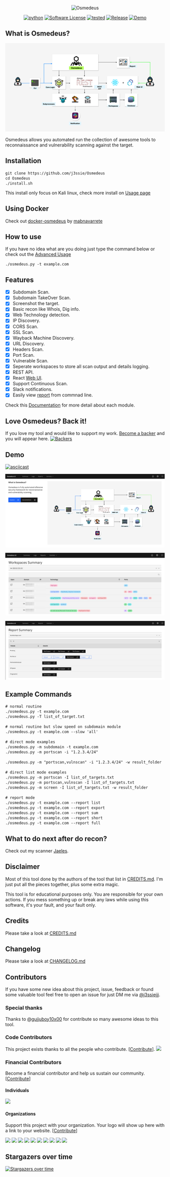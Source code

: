 <p align="center">
  <img alt="Osmedeus" src="https://image.flaticon.com/icons/svg/108/108669.svg" height="140" />
  <p align="center">
    <a href="https://github.com/j3ssie/Osmedeus"><img alt="python" src="https://img.shields.io/badge/python-3.6%2B-blue.svg"></a>
    <a href=""><img alt="Software License" src="https://img.shields.io/badge/license-MIT-brightgreen.svg?style=flat-square"></a>
    <a href=""><img alt="tested" src="https://img.shields.io/badge/tested-Kali%20Linux-green.svg"></a>
    <a href="https://github.com/j3ssie/Osmedeus"><img alt="Release" src="https://img.shields.io/badge/version-2.1-red.svg"></a>
    <a href="https://www.youtube.com/watch?v=kZ-uMC7c5OY&list=PLqpLl_iGMLnA6vbi1ZM-HmWLuedIP2PJl"><img alt="Demo" src="https://img.shields.io/badge/demo-youtube-blue.svg"></a>
  </p>
</p>

## What is Osmedeus?

![Architecture](imgs/osmedeus-architecture.png)

Osmedeus allows you automated run the collection of awesome tools to reconnaissance and vulnerability scanning against the target.

## Installation

```
git clone https://github.com/j3ssie/Osmedeus
cd Osmedeus
./install.sh
```

This install only focus on Kali linux, check more install on [Usage page](https://j3ssie.github.io/Osmedeus/installation/)

## Using Docker

Check out [docker-osmedeus](https://github.com/mablanco/docker-osmedeus) by [mabnavarrete](https://twitter.com/mabnavarrete)

## How to use

If you have no idea what are you doing just type the command below or check out the [Advanced Usage](https://j3ssie.github.io/Osmedeus/advanced/)

```
./osmedeus.py -t example.com
```

## Features

- [x] Subdomain Scan.
- [x] Subdomain TakeOver Scan.
- [x] Screenshot the target.
- [x] Basic recon like Whois, Dig info.
- [x] Web Technology detection.
- [x] IP Discovery.
- [x] CORS Scan.
- [x] SSL Scan.
- [x] Wayback Machine Discovery.
- [x] URL Discovery.
- [x] Headers Scan.
- [x] Port Scan.
- [x] Vulnerable Scan.
- [x] Seperate workspaces to store all scan output and details logging.
- [x] REST API.
- [x] React [Web UI](https://j3ssie.github.io/Osmedeus/web-ui/).
- [x] Support Continuous Scan.
- [x] Slack notifications.
- [x] Easily view [report](https://j3ssie.github.io/Osmedeus/report/) from commnad line.

Check this [Documentation](https://j3ssie.github.io/Osmedeus/modules/) for more detail about each module.

## Love Osmedeus? Back it!
If you love my tool and would like to support my work. [Become a backer](https://opencollective.com/osmedeus) and you will appear here.
[![Backers](https://opencollective.com/osmedeus/backers.svg?width=890)](https://opencollective.com/osmedeus#backers)

## Demo
[![asciicast](https://asciinema.org/a/266599.svg)](https://asciinema.org/a/266599)

![Web UI 1](imgs/ui-1.png)

![Web UI 3](imgs/ui-3.png)

![Web UI 2](imgs/ui-2.png)

## Example Commands

```
# normal routine
./osmedeus.py -t example.com
./osmedeus.py -T list_of_target.txt

# normal routine but slow speed on subdomain module
./osmedeus.py -t example.com --slow 'all'

# direct mode examples
./osmedeus.py -m subdomain -t example.com
./osmedeus.py -m portscan -i "1.2.3.4/24"

./osmedeus.py -m "portscan,vulnscan" -i "1.2.3.4/24" -w result_folder

# direct list mode examples
./osmedeus.py -m portscan -I list_of_targets.txt
./osmedeus.py -m portscan,vulnscan -I list_of_targets.txt
./osmedeus.py -m screen -I list_of_targets.txt -w result_folder

# report mode
./osmedeus.py -t example.com --report list
./osmedeus.py -t example.com --report export
./osmedeus.py -t example.com --report sum
./osmedeus.py -t example.com --report short
./osmedeus.py -t example.com --report full

```

## What to do next after do recon?

Check out my scanner [Jaeles](https://github.com/jaeles-project/jaeles).


## Disclaimer

Most of this tool done by the authors of the tool that list in [CREDITS.md](https://github.com/j3ssie/Osmedeus/blob/master/CREDITS.md).
I'm just put all the pieces together, plus some extra magic.

This tool is for educational purposes only. You are responsible for your own actions. If you mess something up or break any laws while using this software, it's your fault, and your fault only.

## Credits

Please take a look at [CREDITS.md](https://github.com/j3ssie/Osmedeus/blob/master/CREDITS.md)

## Changelog

Please take a look at [CHANGELOG.md](https://github.com/j3ssie/Osmedeus/blob/master/CHANGELOG.md)

## Contributors

If you have some new idea about this project, issue, feedback or found some valuable tool feel free to open an issue for just DM me via [@j3ssiejjj](https://twitter.com/j3ssiejjj).

### Special thanks

Thanks to [@gujjuboy10x00](https://twitter.com/vis_hacker) for contribute so many awesome ideas to this tool.

### Code Contributors

This project exists thanks to all the people who contribute. [[Contribute](CONTRIBUTING.md)].
<a href="https://github.com/j3ssie/Osmedeus/graphs/contributors"><img src="https://opencollective.com/Osmedeus/contributors.svg?width=890&button=false" /></a>

### Financial Contributors

Become a financial contributor and help us sustain our community. [[Contribute](https://opencollective.com/Osmedeus/contribute)]

#### Individuals

<a href="https://opencollective.com/Osmedeus"><img src="https://opencollective.com/Osmedeus/individuals.svg?width=890"></a>

#### Organizations

Support this project with your organization. Your logo will show up here with a link to your website. [[Contribute](https://opencollective.com/Osmedeus/contribute)]

<a href="https://opencollective.com/Osmedeus/organization/0/website"><img src="https://opencollective.com/Osmedeus/organization/0/avatar.svg"></a>
<a href="https://opencollective.com/Osmedeus/organization/1/website"><img src="https://opencollective.com/Osmedeus/organization/1/avatar.svg"></a>
<a href="https://opencollective.com/Osmedeus/organization/2/website"><img src="https://opencollective.com/Osmedeus/organization/2/avatar.svg"></a>
<a href="https://opencollective.com/Osmedeus/organization/3/website"><img src="https://opencollective.com/Osmedeus/organization/3/avatar.svg"></a>
<a href="https://opencollective.com/Osmedeus/organization/4/website"><img src="https://opencollective.com/Osmedeus/organization/4/avatar.svg"></a>
<a href="https://opencollective.com/Osmedeus/organization/5/website"><img src="https://opencollective.com/Osmedeus/organization/5/avatar.svg"></a>
<a href="https://opencollective.com/Osmedeus/organization/6/website"><img src="https://opencollective.com/Osmedeus/organization/6/avatar.svg"></a>
<a href="https://opencollective.com/Osmedeus/organization/7/website"><img src="https://opencollective.com/Osmedeus/organization/7/avatar.svg"></a>
<a href="https://opencollective.com/Osmedeus/organization/8/website"><img src="https://opencollective.com/Osmedeus/organization/8/avatar.svg"></a>
<a href="https://opencollective.com/Osmedeus/organization/9/website"><img src="https://opencollective.com/Osmedeus/organization/9/avatar.svg"></a>


## Stargazers over time

[![Stargazers over time](https://starchart.cc/j3ssie/Osmedeus.svg)](https://starchart.cc/j3ssie/Osmedeus)
